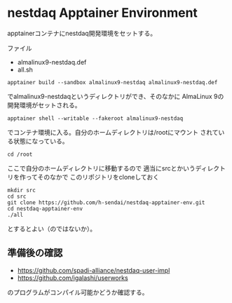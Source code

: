 # nestdaq Apptainer Environment

apptainerコンテナにnestdaq開発環境をセットする。

ファイル

- almalinux9-nestdaq.def
- all.sh

```
apptainer build --sandbox almalinux9-nestdaq almalinux9-nestdaq.def
```

でalmalinux9-nestdaqというディレクトリができ、そのなかに
AlmaLinux 9の開発環境がセットされる。

```
apptainer shell --writable --fakeroot almalinux9-nestdaq
```

でコンテナ環境に入る。自分のホームディレクトリは/rootにマウント
されている状態になっている。

```
cd /root
```
ここで自分のホームディレクトリに移動するので
適当にsrcとかいうディレクトリを作ってそのなかで
このリポジトリをcloneしておく
```
mkdir src
cd src
git clone https://github.com/h-sendai/nestdaq-apptainer-env.git
cd nestdaq-apptainer-env
./all
```
とするとよい（のではないか）。

## 準備後の確認

- https://github.com/spadi-alliance/nestdaq-user-impl
- https://github.com/igalashi/userworks

のプログラムがコンパイル可能かどうか確認する。
